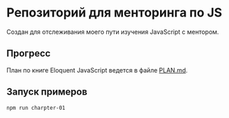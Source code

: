 # Репозиторий для менторинга по JS

Создан для отслеживания моего пути изучения JavaScript с ментором.

## Прогресс

План по книге Eloquent JavaScript ведется в файле [PLAN.md](https://github.com/haihanich/ivanma-js-mentorship/blob/master/books/eloquentjs/PLAN.md).

## Запуск примеров

```bash
npm run charpter-01
```